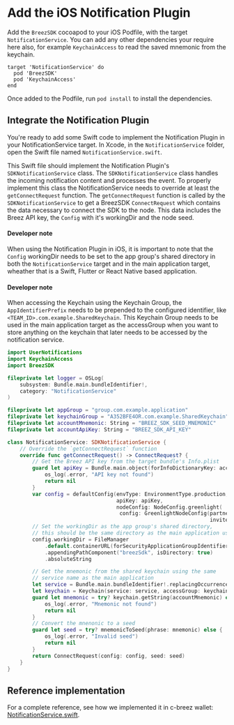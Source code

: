 # Add the iOS Notification Plugin

Add the `BreezSDK` cocoapod to your iOS Podfile, with the target `NotificationService`. You can add any other dependencies your require here also, for example `KeychainAccess` to read the saved mnemonic from the keychain.

```podfile
target 'NotificationService' do
  pod 'BreezSDK'
  pod 'KeychainAccess'
end
```

Once added to the Podfile, run `pod install` to install the dependencies.

## Integrate the Notification Plugin

You're ready to add some Swift code to implement the Notification Plugin in your NotificationService target. In Xcode, in the `NotificationService` folder, open the Swift file named `NotificationService.swift`.

This Swift file should implement the Notification Plugin's `SDKNotificationService` class. The `SDKNotificationService` class handles the incoming notification content and processes the event. To properly implement this class the NotificationService needs to override at least the `getConnectRequest` function. The `getConnectRequest` function is called by the `SDKNotificationService` to get a BreezSDK `ConnectRequest` which contains the data necessary to connect the SDK to the node. This data includes the Breez API key, the `Config` with it's workingDir and the node seed.

<div class="warning">
<h4>Developer note</h4>
When using the Notification Plugin in iOS, it is important to note that the <code>Config</code> workingDir needs to be set to the app group's shared directory in both the <code>NotificationService</code> target and in the main application target, wheather that is a Swift, Flutter or React Native based application.
</div>
<div class="warning">
<h4>Developer note</h4>
When accessing the Keychain using the Keychain Group, the <code>AppIdentifierPrefix</code> needs to be prepended to the configured identifier, like <code>&lt;TEAM_ID&gt;.com.example.SharedKeychain</code>. This Keychain Group needs to be used in the main application target as the accessGroup when you want to store anything on the keychain that later needs to be accessed by the notification service.
</div>

```swift
import UserNotifications
import KeychainAccess
import BreezSDK

fileprivate let logger = OSLog(
    subsystem: Bundle.main.bundleIdentifier!,
    category: "NotificationService"
)

fileprivate let appGroup = "group.com.example.application"
fileprivate let keychainGroup = "A352BFE4OR.com.example.SharedKeychain"
fileprivate let accountMnemonic: String = "BREEZ_SDK_SEED_MNEMONIC"
fileprivate let accountApiKey: String = "BREEZ_SDK_API_KEY"

class NotificationService: SDKNotificationService {
    // Override the `getConnectRequest` function
    override func getConnectRequest() -> ConnectRequest? {
        // Get the Breez API key from the target bundle's Info.plist
        guard let apiKey = Bundle.main.object(forInfoDictionaryKey: accountApiKey) as? String else {
            os_log(.error, "API key not found")
            return nil
        }
        var config = defaultConfig(envType: EnvironmentType.production, 
                                   apiKey: apiKey,
                                   nodeConfig: NodeConfig.greenlight(
                                    config: GreenlightNodeConfig(partnerCredentials: nil,
                                                                 inviteCode: nil)))
        // Set the workingDir as the app group's shared directory,
        // this should be the same directory as the main application uses
        config.workingDir = FileManager
            .default.containerURL(forSecurityApplicationGroupIdentifier: appGroup)!
            .appendingPathComponent("breezSdk", isDirectory: true)
            .absoluteString

        // Get the mnemonic from the shared keychain using the same 
        // service name as the main application
        let service = Bundle.main.bundleIdentifier!.replacingOccurrences(of: ".NotificationService", with: "")
        let keychain = Keychain(service: service, accessGroup: keychainGroup)
        guard let mnemonic = try? keychain.getString(accountMnemonic) else {
            os_log(.error, "Mnemonic not found")
            return nil
        }
        // Convert the mnenonic to a seed
        guard let seed = try? mnemonicToSeed(phrase: mnemonic) else {
            os_log(.error, "Invalid seed")
            return nil
        }
        return ConnectRequest(config: config, seed: seed)
    }
}
```

## Reference implementation
For a complete reference, see how we implemented it in c-breez wallet: [NotificationService.swift](https://github.com/breez/c-breez/blob/main/ios/Breez%20Notification%20Service%20Extension/NotificationService.swift).